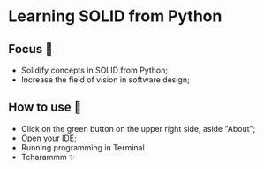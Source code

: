 # Learning SOLID from Python 

## Focus 🎯

- Solidify concepts in SOLID from Python;
- Increase the field of vision in software design;


## How to use 🤔

- Click on the green button on the upper right side, aside  "About";
- Open your IDE;
- Running programming in Terminal 
- Tcharammm ✨